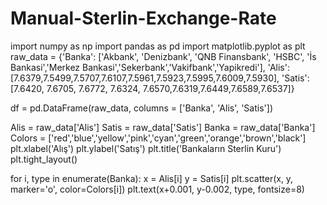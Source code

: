 # Manual-Sterlin-Exchange-Rate
import numpy as np
import pandas as pd
import matplotlib.pyplot as plt
raw_data = {'Banka': ['Akbank', 'Denizbank', 'QNB Finansbank', 'HSBC', 'İs Bankasi','Merkez Bankasi','Sekerbank','Vakifbank','Yapikredi'], 
        'Alis': [7.6379,7.5499,7.5707,7.6107,7.5961,7.5923,7.5995,7.6009,7.5930], 
        'Satis': [7.6420, 7.6705, 7.6772, 7.6324, 7.6570,7.6319,7.6449,7.6589,7.6537]}

df = pd.DataFrame(raw_data, columns = ['Banka', 'Alis', 'Satis'])



Alis = raw_data['Alis']
Satis = raw_data['Satis']
Banka = raw_data['Banka']
Colors = ['red','blue','yellow','pink','cyan','green','orange','brown','black']
plt.xlabel('Alış')
plt.ylabel('Satış')
plt.title('Bankaların Sterlin Kuru')
plt.tight_layout()

for i, type in enumerate(Banka):
    x = Alis[i]
    y = Satis[i]
    plt.scatter(x, y, marker='o', color=Colors[i])
    plt.text(x+0.001, y-0.002, type, fontsize=8)
